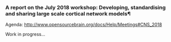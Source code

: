 ### A report on the July 2018 workshop: Developing, standardising and sharing large scale cortical network models¶

Agenda: http://www.opensourcebrain.org/docs/Help/Meetings#CNS_2018

Work in progress...

